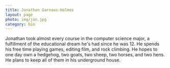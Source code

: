 ```yaml
---
title: Jonathan Garnaas-Holmes
layout: page
photo: img/jon.jpg
category: bio
---
```


Jonathan took almost every course in the computer science major, a fulfillment of the educational dream he's had since he was 12. He spends his free time playing games, editing film, and rock climbing. He hopes to one day own a hedgehog, two goats, two sheep, two horses, and two hens. He plans to keep all of them in his underground house.
